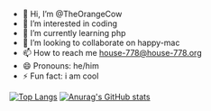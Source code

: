 - 👋 Hi, I’m @TheOrangeCow
- 👀 I’m interested in coding
- 🌱 I’m currently learning php
- 💞️ I’m looking to collaborate on happy-mac
- 📫 How to reach me house-778@house-778.org
- 😄 Pronouns: he/him
- ⚡ Fun fact: i am cool


[![Top Langs](https://github-readme-stats.vercel.app/api/top-langs/?username=TheOrangeCow&theme=dark)](https://github.com/anuraghazra/github-readme-stats)
[![Anurag's GitHub stats](https://github-readme-stats.vercel.app/api?username=TheOrangeCow&theme=dark)](https://github.com/anuraghazra/github-readme-stats)
<!---
DFoster-2/DFoster-2 is a ✨ special ✨ repository because its `README.md` (this file) appears on your GitHub profile.
You can click the Preview link to take a look at your changes.
--->
